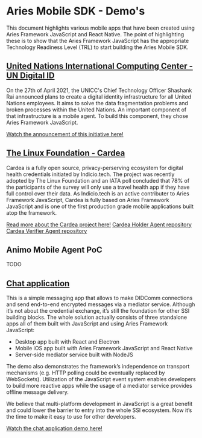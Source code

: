 # Aries Mobile SDK - Demo's

This document highlights various mobile apps that have been created using Aries Framework JavaScript and React Native. The point of highlighting these is to show that the Aries Framework JavaScript has the appropriate Technology Readiness Level (TRL) to start building the Aries Mobile SDK.

## [United Nations International Computing Center - UN Digital ID](https://www.unicc.org/news/2021/05/17/uniccs-cto-shashank-rai-presents-un-digital-id-at-hyperledger-social-impact-special-interest-group)
On the 27th of April 2021, the UNICC's Chief Technology Officer Shashank Rai announced plans to create a digital identity infrastructure for all United Nations employees. It aims to solve the data fragmentation problems and broken processes within the United Nations. An important component of that infrastructure is a mobile agent. To build this component, they chose Aries Framework JavaScript.

[Watch the announcement of this initiative here!](https://www.unicc.org/news/2021/05/17/uniccs-cto-shashank-rai-presents-un-digital-id-at-hyperledger-social-impact-special-interest-group)

## [The Linux Foundation - Cardea](https:cardea.app)

Cardea is a fully open source, privacy-perserving ecosystem for digital health credentials initiated by Indicio.tech. The project was recently adopted by The Linux Foundation and an IATA poll concluded that 78% of the participants of the survey will only use a travel health app if they have full control over their data. As Indicio.tech is an active contributer to Aries Framework JavaScript, Cardea is fully based on Aries Framework JavaScript and is one of the first production grade mobile applications built atop the framework.

[Read more about the Cardea project here!](https://cardea.app)
[Cardea Holder Agent repository](https://github.com/thecardeaproject/cardea-mobile-holder)
[Cardea Verifier Agent repository](https://github.com/thecardeaproject/cardea-mobile-verifier)


## Animo Mobile Agent PoC
TODO
## [Chat application](https://www.youtube.com/watch?v=wW4HSZZ2kSk)

This is a simple messaging app that allows to make DIDComm connections and send end-to-end encrypted messages via a mediator service. Although it’s not about the credential exchange, it’s still the foundation for other SSI building blocks. The whole solution actually consists of three standalone apps all of them built with JavaScript and using Aries Framework JavaScript:

- Desktop app built with React and Electron
- Mobile iOS app built with Aries Framework JavaScript and React Native
- Server-side mediator service built with NodeJS

The demo also demonstrates the framework’s independence on transport mechanisms (e.g. HTTP polling could be eventually replaced by WebSockets). Utilization of the JavaScript event system enables developers to build more reactive apps while the usage of a mediator service provides offline message delivery. 

We believe that multi-platform development in JavaScript is a great benefit and could lower the barrier to entry into the whole SSI ecosystem. Now it’s the time to make it easy to use for other developers.

[Watch the chat application demo here!](https://www.youtube.com/watch?v=wW4HSZZ2kSk)

